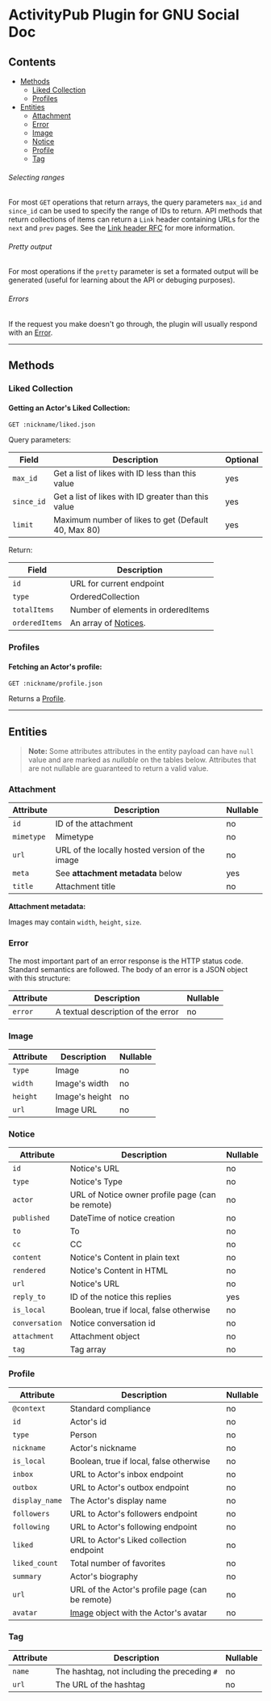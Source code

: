 ActivityPub Plugin for GNU Social Doc
=====================================

## Contents

- [Methods](#methods)
  - [Liked Collection](#liked-collection)
  - [Profiles](#profiles)
- [Entities](#entities)
  - [Attachment](#attachment)
  - [Error](#error)
  - [Image](#image)
  - [Notice](#notice)
  - [Profile](#profile)
  - [Tag](#tag)

###### Selecting ranges

For most `GET` operations that return arrays, the query parameters `max_id` and `since_id` can be used to specify the range of IDs to return.
API methods that return collections of items can return a `Link` header containing URLs for the `next` and `prev` pages.
See the [Link header RFC](https://tools.ietf.org/html/rfc5988) for more information.

###### Pretty output

For most operations if the `pretty` parameter is set a formated output will be generated (useful for learning about the API or debuging purposes).

###### Errors

If the request you make doesn't go through, the plugin will usually respond with an [Error](#error).

___

## Methods

### Liked Collection

#### Getting an Actor's Liked Collection:

    GET :nickname/liked.json

Query parameters:

| Field       | Description                                                    | Optional   |
| ----------- | -------------------------------------------------------------- | ---------- |
| `max_id`    | Get a list of likes with ID less than this value               | yes        |
| `since_id`  | Get a list of likes with ID greater than this value            | yes        |
| `limit`     | Maximum number of likes to get (Default 40, Max 80)            | yes        |

Return:

| Field           | Description                                                    |
| --------------- | -------------------------------------------------------------- |
| `id`            | URL for current endpoint                                       |
| `type`          | OrderedCollection                                              |
| `totalItems`    | Number of elements in orderedItems                             |
| `orderedItems`  | An array of [Notices](#notice).                                |

### Profiles

#### Fetching an Actor's profile:

    GET :nickname/profile.json

Returns a [Profile](#profile).

___

## Entities

> **Note:** Some attributes attributes in the entity payload can have ``null`` value and are marked as _nullable_ on the tables below. Attributes that are not nullable are guaranteed to return a valid value.

### Attachment

| Attribute                | Description                                                                       | Nullable |
| ------------------------ | --------------------------------------------------------------------------------- | -------- |
| `id`                     | ID of the attachment                                                              | no       |
| `mimetype`               | Mimetype                                                                          | no       |
| `url`                    | URL of the locally hosted version of the image                                    | no       |
| `meta`                   | See **attachment metadata** below                                                 | yes      |
| `title`                  | Attachment title                                                                  | no       |

**Attachment metadata:**

Images may contain `width`, `height`, `size`.

### Error

The most important part of an error response is the HTTP status code. Standard semantics are followed. The body of an error is a JSON object with this structure:

| Attribute                | Description                        | Nullable |
| ------------------------ | ---------------------------------- | -------- |
| `error`                  | A textual description of the error | no       |

### Image

| Attribute                | Description             | Nullable |
| ------------------------ | ----------------------- | -------- |
| `type`                   | Image                   | no       |
| `width`                  | Image's width           | no       |
| `height`                 | Image's height          | no       |
| `url`                    | Image URL               | no       |

### Notice

| Attribute                | Description                                       | Nullable |
| ------------------------ | ------------------------------------------------- | -------- |
| `id`                     | Notice's URL                                      | no       |
| `type`                   | Notice's Type                                     | no       |
| `actor`                  | URL of Notice owner profile page (can be remote)  | no       |
| `published`              | DateTime of notice creation                       | no       |
| `to`                     | To                                                | no       |
| `cc`                     | CC                                                | no       |
| `content`                | Notice's Content in plain text                    | no       |
| `rendered`               | Notice's Content in HTML                          | no       |
| `url`                    | Notice's URL                                      | no       |
| `reply_to`               | ID of the notice this replies                     | yes      |
| `is_local`               | Boolean, true if local, false otherwise           | no       |
| `conversation`           | Notice conversation id                            | no       |
| `attachment`             | Attachment object                                 | no       |
| `tag`                    | Tag array                                         | no       |

### Profile

| Attribute                | Description                                                                        | Nullable |
| ------------------------ | ---------------------------------------------------------------------------------- | -------- |
| `@context`               | Standard compliance                                                                | no       |
| `id`                     | Actor's id                                                                         | no       |
| `type`                   | Person                                                                             | no       |
| `nickname`               | Actor's nickname                                                                   | no       |
| `is_local`               | Boolean, true if local, false otherwise                                            | no       |
| `inbox`                  | URL to Actor's inbox endpoint                                                      | no       |
| `outbox`                 | URL to Actor's outbox endpoint                                                     | no       |
| `display_name`           | The Actor's display name                                                           | no       |
| `followers`              | URL to Actor's followers endpoint                                                  | no       |
| `following`              | URL to Actor's following endpoint                                                  | no       |
| `liked`                  | URL to Actor's Liked collection endpoint                                           | no       |
| `liked_count`            | Total number of favorites                                                          | no       |
| `summary`                | Actor's biography                                                                  | no       |
| `url`                    | URL of the Actor's profile page (can be remote)                                    | no       |
| `avatar`                 | [Image](#image) object with the Actor's avatar                                     | no       |

### Tag

| Attribute                | Description                                  | Nullable |
| ------------------------ | -------------------------------------------- | -------- |
| `name`                   | The hashtag, not including the preceding `#` | no       |
| `url`                    | The URL of the hashtag                       | no       |
